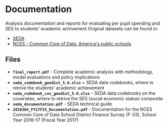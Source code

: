# Documentation

Analysis documentation and reports for evaluating per pupil spending and SES to students' academic achivement
Original datasets can be found in:
- [SEDA](https://edopportunity.org/opportunity/data/)
- [NCES - Common Core of Data, America's public schools](https://nces.ed.gov/ccd/files.asp)

## Files

- **`final_report.pdf`** - Complete academic analysis with methodology, model evaluations and policy implications
- **`seda_codebook_geodist_5.0.xlsx`** = SEDA data codebooks, where to retrive the students' academic achievement
- **`seda_codebook_cov_geodist_5.0.xlsx`** - SEDA data codebooks on the covariates, where to retrive the SES (social economic status) composite
- **`seda_documentation.pdf`** - SEDA technical guide
- **`2020304_FY17F33_Documentation.pdf`** - Documentation for the NCES Common Core of Data School District Finance Survey (F-33), School Year 2016–17 (Fiscal Year 2017)

